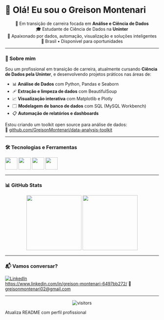 # 👋 Olá! Eu sou o Greison Montenari

<p align="center">
  🎯 Em transição de carreira focada em <strong>Análise e Ciência de Dados</strong><br>
  🎓 Estudante de Ciência de Dados na <strong>Uninter</strong><br>
  💼 Apaixonado por dados, automação, visualização e soluções inteligentes<br>
  📍 Brasil • Disponível para oportunidades
</p>

---

### 🚀 Sobre mim

Sou um profissional em transição de carreira, atualmente cursando **Ciência de Dados pela Uninter**, e desenvolvendo projetos práticos nas áreas de:

- 📊 **Análise de Dados** com Python, Pandas e Seaborn
- 🩹 **Extração e limpeza de dados** com BeautifulSoup
- 📈 **Visualização interativa** com Matplotlib e Plotly
- 🗔️ **Modelagem de banco de dados** com SQL (MySQL Workbench)
- 📋 **Automação de relatórios e dashboards**

Estou criando um toolkit open source para análise de dados:  
🔗 [github.com/GreisonMontenari/data-analysis-toolkit](https://github.com/GreisonMontenari/data-analysis-toolkit)

---

### 🛠️ Tecnologias e Ferramentas

<p align="left">
  <img src="https://cdn.jsdelivr.net/gh/devicons/devicon/icons/python/python-original.svg" width="40" height="40" />
  <img src="https://cdn.jsdelivr.net/gh/devicons/devicon/icons/mysql/mysql-original.svg" width="40" height="40" />
  <img src="https://cdn.jsdelivr.net/gh/devicons/devicon/icons/git/git-original.svg" width="40" height="40" />
  <img src="https://cdn.jsdelivr.net/gh/devicons/devicon/icons/linux/linux-original.svg" width="40" height="40" />
</p>

---

### 📊 GitHub Stats

<p align="center">
  <img height="180em" src="https://github-readme-stats.vercel.app/api?username=GreisonMontenari&show_icons=true&theme=radical"/>
  <img height="180em" src="https://github-readme-stats.vercel.app/api/top-langs/?username=GreisonMontenari&layout=compact&theme=radical"/>
</p>

---

### 📬 Vamos conversar?

[![LinkedIn](https://img.shields.io/badge/LinkedIn-blue?logo=linkedin&style=for-the-badge)](https://www.linkedin.com/in/greisonmontenari)  
https://www.linkedin.com/in/greison-montenari-6497bb272/
📧 greisonmontenari02@gmail.com

---

<!-- Visitas no perfil -->
<p align="center">  
  <img alt="visitors" src="https://komarev.com/ghpvc/?username=GreisonMontenari&color=blue&style=flat">
</p>

Atualiza README com perfil profissional


<!--
**GreisonMontenari/GreisonMontenari** is a ✨ _special_ ✨ repository because its `README.md` (this file) appears on your GitHub profile.

Here are some ideas to get you started:

- 🔭 I’m currently working on ...
- 🌱 I’m currently learning ...
- 👯 I’m looking to collaborate on ...
- 🤔 I’m looking for help with ...
- 💬 Ask me about ...
- 📫 How to reach me: ...
- 😄 Pronouns: ...
- ⚡ Fun fact: ...
-->
